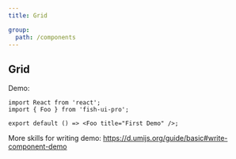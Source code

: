 ```yaml
---
title: Grid

group:
  path: /components
---
```


## Grid

Demo:

```tsx
import React from 'react';
import { Foo } from 'fish-ui-pro';

export default () => <Foo title="First Demo" />;
```

More skills for writing demo: https://d.umijs.org/guide/basic#write-component-demo
